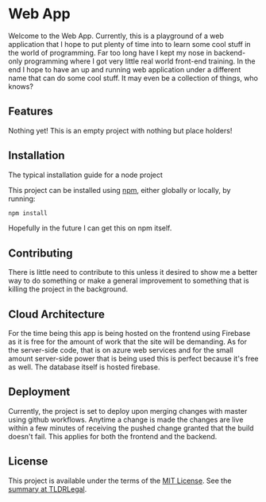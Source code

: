 Web App
================

Welcome to the Web App. Currently, this is a playground of a web application that I 
hope to put plenty of time into to learn some cool stuff in the world of programming.
Far too long have I kept my nose in backend-only programming where I got very little
real world front-end training. In the end I hope to have an up and running 
web application under a different name that can do some cool stuff. It may
even be a collection of things, who knows?



## Features

Nothing yet! This is an empty project with nothing but place holders!


## Installation
The typical installation guide for a node project

This project can be
installed using [npm](https://www.npmjs.com/), either globally or locally, by
running:

```sh
npm install 
```

Hopefully in the future I can get this on npm itself.

## Contributing

There is little need to contribute to this unless it desired to show me
a better way to do something or make a general improvement to something 
that is killing the project in the background. 

## Cloud Architecture

For the time being this app is being hosted on the frontend using Firebase as it
is free for the amount of work that the site will be demanding.
As for the server-side code, that is on azure web services and for the small amount
server-side power that is being used this is perfect because it's free as well. 
The database itself is hosted firebase.

## Deployment

Currently, the project is set to deploy upon merging changes with master using 
github workflows. Anytime a change is made the changes are live within a few minutes 
of receiving the pushed change granted that the build doesn't fail. This applies for both
the frontend and the backend.

## License

This project is available under the terms of the [MIT License](LICENSE.txt).
See the [summary at TLDRLegal](https://tldrlegal.com/license/mit-license).
